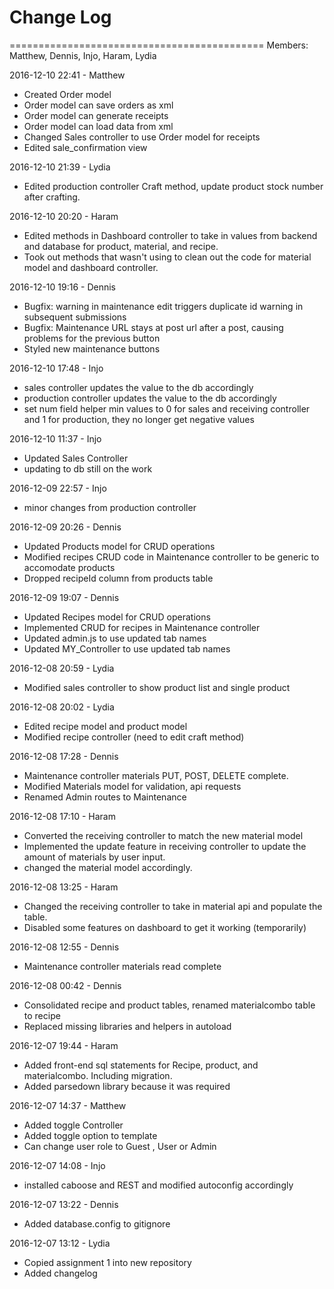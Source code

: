 # Change Log 

============================================
Members: Matthew, Dennis, Injo, Haram, Lydia

2016-12-10 22:41 - Matthew
- Created Order model
- Order model can save orders as xml
- Order model can generate receipts
- Order model can load data from xml
- Changed Sales controller to use Order model for receipts
- Edited sale_confirmation view

2016-12-10 21:39 - Lydia
- Edited production controller Craft method, update product stock number after crafting.

2016-12-10 20:20 - Haram
- Edited methods in Dashboard controller to take in values from backend and database for product, material, and recipe.
- Took out methods that wasn't using to clean out the code for material model and dashboard controller.

2016-12-10 19:16 - Dennis
- Bugfix: warning in maintenance edit triggers duplicate id warning in subsequent submissions
- Bugfix: Maintenance URL stays at post url after a post, causing problems for the previous button
- Styled new maintenance buttons 

2016-12-10 17:48 - Injo
- sales controller updates the value to the db accordingly
- production controller updates the value to the db accordingly
- set num field helper min values to 0 for sales and receiving controller and 1 for production, they no longer get negative values

2016-12-10 11:37 - Injo
- Updated Sales Controller
- updating to db still on the work

2016-12-09 22:57 - Injo
- minor changes from production controller

2016-12-09 20:26 - Dennis
- Updated Products model for CRUD operations
- Modified recipes CRUD code in Maintenance controller to be generic to accomodate products
- Dropped recipeId column from products table

2016-12-09 19:07 - Dennis
- Updated Recipes model for CRUD operations
- Implemented CRUD for recipes in Maintenance controller 
- Updated admin.js to use updated tab names
- Updated MY_Controller to use updated tab names

2016-12-08 20:59 - Lydia
- Modified sales controller to show product list and single product

2016-12-08 20:02 - Lydia
- Edited recipe model and product model
- Modified recipe controller (need to edit craft method)

2016-12-08 17:28 - Dennis
- Maintenance controller materials PUT, POST, DELETE complete.
- Modified Materials model for validation, api requests
- Renamed Admin routes to Maintenance 

2016-12-08 17:10 - Haram
- Converted the receiving controller to match the new material model
- Implemented the update feature in receiving controller to update the amount of materials by user input.
- changed the material model accordingly.

2016-12-08 13:25 - Haram
- Changed the receiving controller to take in material api and populate the table.
- Disabled some features on dashboard to get it working (temporarily)

2016-12-08 12:55 - Dennis
- Maintenance controller materials read complete

2016-12-08 00:42 - Dennis
- Consolidated recipe and product tables, renamed materialcombo table to recipe
- Replaced missing libraries and helpers in autoload

2016-12-07 19:44 - Haram
- Added front-end sql statements for Recipe, product, and materialcombo. Including migration.
- Added parsedown library because it was required

2016-12-07 14:37 - Matthew
- Added toggle Controller
- Added toggle option to template
- Can change user role to Guest , User or Admin

2016-12-07 14:08 - Injo
- installed caboose and REST and modified autoconfig accordingly

2016-12-07 13:22 - Dennis
- Added database.config to gitignore

2016-12-07 13:12 - Lydia
- Copied assignment 1 into new repository
- Added changelog
